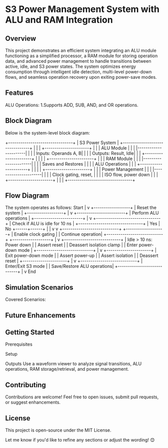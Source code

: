 # S3 Power Management System with ALU and RAM Integration
## Overview
This project demonstrates an efficient system integrating an ALU module functioning as a simplified processor, a RAM module for storing operation data, and advanced power management to handle transitions between active, idle, and S3 power states. The system optimizes energy consumption through intelligent idle detection, multi-level power-down flows, and seamless operation recovery upon exiting power-save modes.

## Features
ALU Operations:
1.Supports ADD, SUB, AND, and OR operations.

## Block Diagram
Below is the system-level block diagram:




+--------------------------------+
|         S3 Power System        |
+--------------------------------+
|                                |
|    +----------------------+    |
|    |       ALU Module     |    |
|    |----------------------|    |
|    | Inputs: Operands A, B|    |
|    | Outputs: Result, Idle|    |
|    +----------------------+    |
|                                |
|    +----------------------+    |
|    |        RAM Module    |    |
|    |----------------------|    |
|    | Saves and Restores   |    |
|    | ALU Operations       |    |
|    +----------------------+    |
|                                |
|    +----------------------+    |
|    | Power Management     |    |
|    |----------------------|    |
|    | Clock gating, reset, |    |
|    | ISO flow, power down |    |
|    +----------------------+    |
|                                |
+--------------------------------+

## Flow Diagram
The system operates as follows:
Start
|
v
+------------------+
| Reset the system |
+------------------+
       |
       v
+------------------------+
| Perform ALU operations |
+------------------------+
       |
       v
+--------------------------------+
| Check if ALU is idle for 10 ns |
+--------------------------------+
       |
   Yes | No
+------+------+
|             |
v             v
+----------------------------+     +-------------------+
| Enable clock gating        |     | Continue operation|
+----------------------------+     +-------------------+
       |
       v
+----------------------------+
| Idle > 10 ns: Power down   |
| Assert reset               |
| Deassert isolation clamp   |
| Enter power-down mode      |
+----------------------------+
       |
       v
+----------------------+
| Exit power-down mode |
| Assert power-up      |
| Assert isolation     |
| Deassert reset       |
+----------------------+
       |
       v
+----------------------------+
| Enter/Exit S3 mode         |
| Save/Restore ALU operations|
+----------------------------+
       |
       v
End


## Simulation Scenarios
Covered Scenarios:


## Future Enhancements


## Getting Started
Prerequisites

Setup

Outputs
Use a waveform viewer to analyze signal transitions, ALU operations, RAM storage/retrieval, and power management.

## Contributing
Contributions are welcome! Feel free to open issues, submit pull requests, or suggest enhancements.

## License
This project is open-source under the MIT License.

Let me know if you'd like to refine any sections or adjust the wording! 😊
